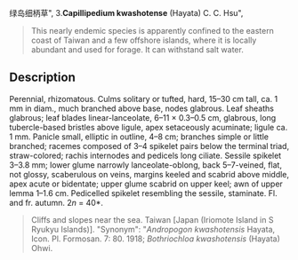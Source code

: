 绿岛细柄草",
3.**Capillipedium kwashotense** (Hayata) C. C. Hsu",

> This nearly endemic species is apparently confined to the eastern coast of Taiwan and a few offshore islands, where it is locally abundant and used for forage. It can withstand salt water.

## Description
Perennial, rhizomatous. Culms solitary or tufted, hard, 15–30 cm tall, ca. 1 mm in diam., much branched above base, nodes glabrous. Leaf sheaths glabrous; leaf blades linear-lanceolate, 6–11 × 0.3–0.5 cm, glabrous, long tubercle-based bristles above ligule, apex setaceously acuminate; ligule ca. 1 mm. Panicle small, elliptic in outline, 4–8 cm; branches simple or little branched; racemes composed of 3–4 spikelet pairs below the terminal triad, straw-colored; rachis internodes and pedicels long ciliate. Sessile spikelet 3–3.8 mm; lower glume narrowly lanceolate-oblong, back 5–7-veined, flat, not glossy, scaberulous on veins, margins keeled and scabrid above middle, apex acute or bidentate; upper glume scabrid on upper keel; awn of upper lemma 1–1.6 cm. Pedicelled spikelet resembling the sessile, staminate. Fl. and fr. autumn. 2*n* = 40*.

> Cliffs and slopes near the sea. Taiwan [Japan (Iriomote Island in S Ryukyu Islands)].
  "Synonym": "*Andropogon kwashotensis* Hayata, Icon. Pl. Formosan. 7: 80. 1918; *Bothriochloa kwashotensis* (Hayata) Ohwi.
